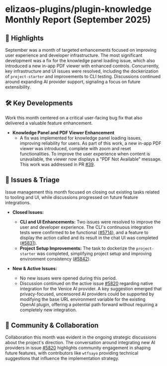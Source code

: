 # elizaos-plugins/plugin-knowledge Monthly Report (September 2025)

## 🚀 Highlights
September was a month of targeted enhancements focused on improving user experience and developer infrastructure. The most significant development was a fix for the knowledge panel loading issue, which also introduced a new in-app PDF viewer with enhanced controls. Concurrently, key infrastructure and UI issues were resolved, including the dockerization of `project-starter` and improvements to CLI testing. Discussions continued around expanding AI provider support, signaling a focus on future extensibility.

## 🛠️ Key Developments
Work this month centered on a critical user-facing bug fix that also delivered a valuable feature enhancement.

- **Knowledge Panel and PDF Viewer Enhancement**
  - A fix was implemented for knowledge panel loading issues, improving reliability for users. As part of this work, a new in-app PDF viewer was introduced, complete with zoom and reset functionalities. To improve the user experience when content is unavailable, the viewer now displays a "PDF Not Available" message. This work was addressed in PR [#39](https://github.com/elizaos-plugins/plugin-knowledge/pull/39).

## 🐛 Issues & Triage
Issue management this month focused on closing out existing tasks related to tooling and UI, while discussions progressed on future feature integrations.

- **Closed Issues:**
  - **CLI and UI Enhancements:** Two issues were resolved to improve the user and developer experience. The CLI's continuous integration tests were confirmed to be functional ([#5714](https://github.com/elizaos-plugins/plugin-knowledge/issues/5714)), and a feature to display the action called and its result in the chat UI was completed ([#5831](https://github.com/elizaos-plugins/plugin-knowledge/issues/5831)).
  - **Project Setup Improvements:** The task to dockerize the `project-starter` was completed, simplifying project setup and improving environment consistency ([#5842](https://github.com/elizaos-plugins/plugin-knowledge/issues/5842)).

- **New & Active Issues:**
  - No new issues were opened during this period.
  - Discussion continued on the active issue [#5820](https://github.com/elizaos-plugins/plugin-knowledge/issues/5820) regarding native integration for the Venice AI provider. A key suggestion emerged that privacy-focused, uncensored AI providers could be supported by modifying the base URL environment variable for the existing OpenAI plugin, offering a potential path forward without requiring a completely new integration.

## 💬 Community & Collaboration
Collaboration this month was evident in the ongoing strategic discussions about the project's direction. The conversation around integrating new AI providers in issue [#5820](https://github.com/elizaos-plugins/plugin-knowledge/issues/5820) highlights community engagement in shaping future features, with contributors like `wtfsayo` providing technical suggestions that influence the implementation strategy.